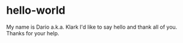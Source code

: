 # hello-world
My name is Dario a.k.a. Klark
I'd like to say hello and thank all of you. Thanks for your help.
